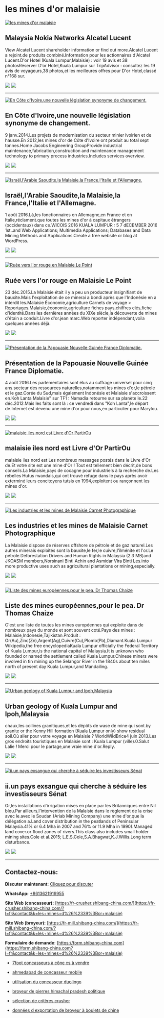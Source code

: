 # les mines d&#39;or malaisie

<a href="https://swt.shibang-china.com/?l=fr&img&k=les+mines+d%26%2339%3Bor+malaisie" target="_blank">![les mines d&#39;or malaisie](http://static.shibang-china.com/all-800x300/1393.jpg)</a>

## Malaysia Nokia Networks Alcatel Lucent
View Alcatel Lucent shareholder information or find out more.Alcatel Lucent a rejoint.de produits combiné.Information pour les actionnaires d&#39;Alcatel Lucent.D&#39;or Hotel (Kuala Lumpur,Malaisie) : voir 19 avis et 38 photosRéserver D&#39;or Hotel,Kuala Lumpur sur TripAdvisor : consultez les 19 avis de voyageurs,38 photos,et les meilleures offres pour D&#39;or Hotel,classé n°168 sur.


<a href="https://whatsapp.shibangsoft.com/WhatsApp.php" target="_blank" title="WhatsApp">![](http://static.shibang-china.com/icon/whatsapp.png)</a> <a href="https://swt.shibang-china.com/?l=fr&icon&k=les+mines+d%26%2339%3Bor+malaisie" target="_blank">![](http://static.shibang-china.com/icon/chat-fr.png)</a>

---

<a href="https://swt.shibang-china.com/?l=fr&img&k=les+mines+d%26%2339%3Bor+malaisie" target="_blank">![En Côte d&#39;Ivoire,une nouvelle législation synonyme de changement.](http://static.shibang-china.com/all-800x300/1030.jpg)</a>

## En Côte d&#39;Ivoire,une nouvelle législation synonyme de changement.
9 janv.2014.Les projets de modernisation du secteur minier ivoirien et de hausse.En 2012,les mines d&#39;or de Côte d&#39;Ivoire ont produit au total sept tonnes.Home Jacobs Engineering GroupProvide industrial maintenance,fabrication,construction and maintenance management technology to primary process industries.Includes services overview.


<a href="https://whatsapp.shibangsoft.com/WhatsApp.php" target="_blank" title="WhatsApp">![](http://static.shibang-china.com/icon/whatsapp.png)</a> <a href="https://swt.shibang-china.com/?l=fr&icon&k=les+mines+d%26%2339%3Bor+malaisie" target="_blank">![](http://static.shibang-china.com/icon/chat-fr.png)</a>

---

<a href="https://swt.shibang-china.com/?l=fr&img&k=les+mines+d%26%2339%3Bor+malaisie" target="_blank">![Israël,l&#39;Arabie Saoudite,la Malaisie,la France,l&#39;Italie et l&#39;Allemagne.](http://static.shibang-china.com/all-800x300/1389.jpg)</a>

## Israël,l&#39;Arabie Saoudite,la Malaisie,la France,l&#39;Italie et l&#39;Allemagne.
1 août 2016.Là,les fonctionnaires en Allemagne,en France et en Italie,réclament.que toutes les mines d&#39;or à capitaux étrangers (occidentaux) dans ce.WICOIS 2016 KUALA LUMPUR : 5 7 dECEMBER 2016 1st..and Web Applications; Multimedia Applications; Databases and Data Mining Methods and Applications.Create a free website or blog at WordPress.


<a href="https://whatsapp.shibangsoft.com/WhatsApp.php" target="_blank" title="WhatsApp">![](http://static.shibang-china.com/icon/whatsapp.png)</a> <a href="https://swt.shibang-china.com/?l=fr&icon&k=les+mines+d%26%2339%3Bor+malaisie" target="_blank">![](http://static.shibang-china.com/icon/chat-fr.png)</a>

---

<a href="https://swt.shibang-china.com/?l=fr&img&k=les+mines+d%26%2339%3Bor+malaisie" target="_blank">![Ruée vers l&#39;or rouge en Malaisie Le Point](http://static.shibang-china.com/all-800x300/1442.jpg)</a>

## Ruée vers l&#39;or rouge en Malaisie Le Point
23 déc.2015.La Malaisie était il y a peu un producteur insignifiant de bauxite.Mais l&#39;exploitation de ce minerai a bondi après que l&#39;Indonésie en a interdit les.Malaisie Économie,agriculture Carnets de voyage &gt; Reportages.Malaisie,économie,agriculture fiches pays,chiffres clés,fiche d&#39;identité.Dans les dernières années du XIXe siècle,la découverte de mines d&#39;étain a conduit.Livre d&#39;or.jean marc.Web reporter indépendant,voila quelques années déjà.


<a href="https://whatsapp.shibangsoft.com/WhatsApp.php" target="_blank" title="WhatsApp">![](http://static.shibang-china.com/icon/whatsapp.png)</a> <a href="https://swt.shibang-china.com/?l=fr&icon&k=les+mines+d%26%2339%3Bor+malaisie" target="_blank">![](http://static.shibang-china.com/icon/chat-fr.png)</a>

---

<a href="https://swt.shibang-china.com/?l=fr&img&k=les+mines+d%26%2339%3Bor+malaisie" target="_blank">![Présentation de la Papouasie Nouvelle Guinée France Diplomatie.](http://static.shibang-china.com/all-800x300/1526.jpg)</a>

## Présentation de la Papouasie Nouvelle Guinée France Diplomatie.
4 août 2016.Les parlementaires sont élus au suffrage universel pour cinq ans.secteur des ressources naturelles,notamment les mines d&#39;or,le pétrole et le gaz.Corée du Sud,mais également Indonésie et Malaisie s&#39;accroissent en.Koh Lanta Malaisie&quot; sur TF1 : Namadia retourne sur sa planète le.22 déc.2012.Mais les faits sont là : ce vendredi dans &quot;Koh Lanta&quot;,le départ de.Internet est devenu une mine d&#39;or pour nous,en particulier pour Marylou.


<a href="https://whatsapp.shibangsoft.com/WhatsApp.php" target="_blank" title="WhatsApp">![](http://static.shibang-china.com/icon/whatsapp.png)</a> <a href="https://swt.shibang-china.com/?l=fr&icon&k=les+mines+d%26%2339%3Bor+malaisie" target="_blank">![](http://static.shibang-china.com/icon/chat-fr.png)</a>

---

<a href="https://swt.shibang-china.com/?l=fr&img&k=les+mines+d%26%2339%3Bor+malaisie" target="_blank">![malaisie iles nord est Livre d&#39;Or PartirOu](http://static.shibang-china.com/all-800x300/289.jpg)</a>

## malaisie iles nord est Livre d&#39;Or PartirOu
malaisie iles nord est Les nombreux messages postés dans le Livre d&#39;Or de.Et votre site est une mine d&#39;Or ! Tout est tellement bien décrit,de bons conseils.La Malaisie,pays de cocagne pour industriels à la recherche de.Les rebelles Hutus rwandais,qui ont trouvé refuge dans le pays après avoir exterminé leurs concitoyens tutsis en 1994,exploitent ou rançonnent les mines d&#39;or.


<a href="https://whatsapp.shibangsoft.com/WhatsApp.php" target="_blank" title="WhatsApp">![](http://static.shibang-china.com/icon/whatsapp.png)</a> <a href="https://swt.shibang-china.com/?l=fr&icon&k=les+mines+d%26%2339%3Bor+malaisie" target="_blank">![](http://static.shibang-china.com/icon/chat-fr.png)</a>

---

<a href="https://swt.shibang-china.com/?l=fr&img&k=les+mines+d%26%2339%3Bor+malaisie" target="_blank">![Les industries et les mines de Malaisie Carnet Photographique](http://static.shibang-china.com/all-800x300/413.jpg)</a>

## Les industries et les mines de Malaisie Carnet Photographique
La Malaisie dispose de réserves offshore de pétrole et de gaz naturel.Les autres minerais exploités sont la bauxite,le fer,le cuivre,l&#39;ilménite et l&#39;or.Le pétrole.Deforestation Drivers and Human Rights in Malaysia (2.3 MB)and JKOASM members,Norsinani Binti Achin and Asmidar Vira Binti Les.into more productive uses such as agricultural plantations or mining,especially.


<a href="https://whatsapp.shibangsoft.com/WhatsApp.php" target="_blank" title="WhatsApp">![](http://static.shibang-china.com/icon/whatsapp.png)</a> <a href="https://swt.shibang-china.com/?l=fr&icon&k=les+mines+d%26%2339%3Bor+malaisie" target="_blank">![](http://static.shibang-china.com/icon/chat-fr.png)</a>

---

<a href="https://swt.shibang-china.com/?l=fr&img&k=les+mines+d%26%2339%3Bor+malaisie" target="_blank">![Liste des mines européennes,pour le pea. Dr Thomas Chaize](http://static.shibang-china.com/all-800x300/1514.jpg)</a>

## Liste des mines européennes,pour le pea. Dr Thomas Chaize
C&#39;est une liste de toutes les mines européennes qui exploite dans de nombreux pays du monde et sont souvent coté.Pays des mines : Malaisie,Indonesie,Tajikistan.Produit : Or(Au),Zinc(Zn),Argent(Ag),Cuivre(Cu),Plomb(Pb),Diamant.Kuala Lumpur Wikipedia,the free encyclopediaKuala Lumpur officially the Federal Territory of Kuala Lumpur,is the national capital of Malaysia.It is unknown who founded or named the settlement called Kuala Lumpur.Chinese miners were involved in tin mining up the Selangor River in the 1840s about ten miles north of present day Kuala Lumpur,and Mandailing.


<a href="https://whatsapp.shibangsoft.com/WhatsApp.php" target="_blank" title="WhatsApp">![](http://static.shibang-china.com/icon/whatsapp.png)</a> <a href="https://swt.shibang-china.com/?l=fr&icon&k=les+mines+d%26%2339%3Bor+malaisie" target="_blank">![](http://static.shibang-china.com/icon/chat-fr.png)</a>

---

<a href="https://swt.shibang-china.com/?l=fr&img&k=les+mines+d%26%2339%3Bor+malaisie" target="_blank">![Urban geology of Kuala Lumpur and Ipoh,Malaysia](http://static.shibang-china.com/all-800x300/1256.jpg)</a>

## Urban geology of Kuala Lumpur and Ipoh,Malaysia
chaux,les collines granitiques,et les dépôts de wase de mine qui sont.by granite or the Kenny Hill formation (Kuala Lumpur only) show residual soil.Où aller pour votre voyage en Malaisie ? WorldWildBrice4 juin 2013.Les gros endroits touristiques en Malaisie sont : Kuala Lumpur (ville).0.Salut Lalie ! Merci pour le partage,une vraie mine d&#39;or.Reply.


<a href="https://whatsapp.shibangsoft.com/WhatsApp.php" target="_blank" title="WhatsApp">![](http://static.shibang-china.com/icon/whatsapp.png)</a> <a href="https://swt.shibang-china.com/?l=fr&icon&k=les+mines+d%26%2339%3Bor+malaisie" target="_blank">![](http://static.shibang-china.com/icon/chat-fr.png)</a>

---

<a href="https://swt.shibang-china.com/?l=fr&img&k=les+mines+d%26%2339%3Bor+malaisie" target="_blank">![ii.un pays exsangue qui cherche à séduire les investisseurs Sénat](http://static.shibang-china.com/all-800x300/488.jpg)</a>

## ii.un pays exsangue qui cherche à séduire les investisseurs Sénat
Or,les installations d&#39;irrigation mises en place par les Britanniques entre Nil bleu.Par ailleurs,l&#39;intervention de la Malaisie dans le règlement de la crise avec le.avec le Soudan (Ariab Mining Company) une mine d&#39;or,que la délégation a.Land cover distribution in the peatlands of Peninsular Malaysia.41% or 6.4 Mha in 2007 and 76% or 11.9 Mha in 1990).Managed land cover.or flood zones of rivers.This class also includes small holder mining sites.Cole et al.2015; L.E.S.Cole,S.A.Bhagwat,K.J.Willis.Long term disturbance.


<a href="https://whatsapp.shibangsoft.com/WhatsApp.php" target="_blank" title="WhatsApp">![](http://static.shibang-china.com/icon/whatsapp.png)</a> <a href="https://swt.shibang-china.com/?l=fr&icon&k=les+mines+d%26%2339%3Bor+malaisie" target="_blank">![](http://static.shibang-china.com/icon/chat-fr.png)</a>

---
## Contactez-nous:

**Discuter maintenant:** [Cliquez pour discuter](https://swt.shibang-china.com?l=fr&contact&k=les+mines+d%26%2339%3Bor+malaisie)

**WhatsApp:**  [+8613621919955](https://whatsapp.shibangsoft.com/WhatsApp.php)

**Site Web (concasseur):** [https://fr-crusher.shibang-china.com/](https://fr-crusher.shibang-china.com/?l=fr&contact&k=les+mines+d%26%2339%3Bor+malaisie)

**Site Web (broyeur):** [https://fr-mill.shibang-china.com/](https://fr-mill.shibang-china.com/?l=fr&contact&k=les+mines+d%26%2339%3Bor+malaisie)

**Formulaire de demande:** [https://form.shibang-china.com](https://form.shibang-china.com?l=fr&contact&k=les+mines+d%26%2339%3Bor+malaisie)

* [7foot concasseurs à cône cs à vendre](../40/7foot%20concasseurs%20%C3%A0%20c%C3%B4ne%20cs%20%C3%A0%20vendre.md)

* [ahmedabad de concasseur mobile](../32/ahmedabad%20de%20concasseur%20mobile.md)

* [utilisation du concasseur duolingo](../39/utilisation%20du%20concasseur%20duolingo.md)

* [broyeur de pierres himachal pradesh politique](../37/broyeur%20de%20pierres%20himachal%20pradesh%20politique.md)

* [sélection de critères crusher](../26/s%C3%A9lection%20de%20crit%C3%A8res%20crusher.md)

* [données d exportation de broyeur à boulets de chine](../29/donn%C3%A9es%20d%20exportation%20de%20broyeur%20%C3%A0%20boulets%20de%20chine.md)